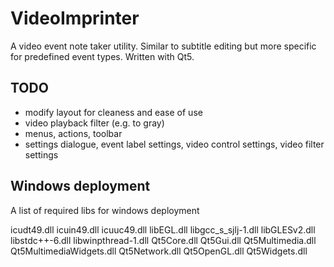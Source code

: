 VideoImprinter
==============

A video event note taker utility. Similar to subtitle editing but more specific for predefined event types. Written with Qt5.

TODO
----

* modify layout for cleaness and ease of use
* video playback filter (e.g. to gray)
* menus, actions, toolbar
* settings dialogue, event label settings, video control settings, video filter settings

Windows deployment
------------------

A list of required libs for windows deployment

icudt49.dll
icuin49.dll
icuuc49.dll
libEGL.dll
libgcc_s_sjlj-1.dll
libGLESv2.dll
libstdc++-6.dll
libwinpthread-1.dll
Qt5Core.dll
Qt5Gui.dll
Qt5Multimedia.dll
Qt5MultimediaWidgets.dll
Qt5Network.dll
Qt5OpenGL.dll
Qt5Widgets.dll